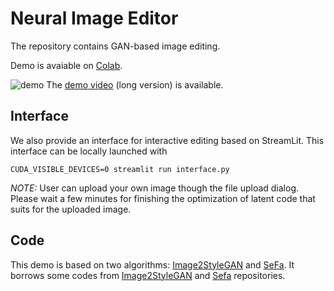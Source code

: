 # Neural Image Editor

The repository contains GAN-based image editing.

Demo is avaiable on [Colab](https://colab.research.google.com/github/raven38/image_edit/blob/master/image_edit_demo.ipynb).

![demo](./demo.gif)
The [demo video](https://drive.google.com/file/d/1OfDFguZtf4cNcJ32FRNmeW1Aq3IDNN2S/view?usp=sharing) (long version) is available. 

## Interface

We also provide an interface for interactive editing based on StreamLit. This interface can be locally launched with 
```
CUDA_VISIBLE_DEVICES=0 streamlit run interface.py
```

*NOTE:* User can upload your own image though the file upload
dialog. Please wait a few minutes for finishing the optimization of
latent code that suits for the uploaded image.


## Code

This demo is based on two algorithms: [Image2StyleGAN](https://arxiv.org/abs/1904.03189) and [SeFa](https://genforce.github.io/sefa/).
It borrows some codes from [Image2StyleGAN](https://github.com/pacifinapacific/StyleGAN_LatentEditor) and [Sefa](https://github.com/genforce/sefa) repositories.
